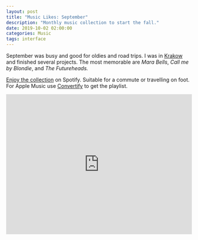 ```yaml
---
layout: post
title: "Music Likes: September"
description: "Monthly music collection to start the fall."
date: 2019-10-02 02:00:00
categories: Music
tags: interface
---
```


September was busy and good for oldies and road trips. I was in [Krakow](https://www.icloud.com/sharedalbum/#B0FG3KxPyGswFfq) and finished several projects.  The most memorable are *Mara Bells*, *Call me by Blondie*, and *The Futureheads.*

[Enjoy the collection](https://open.spotify.com/playlist/36eG1x8ScfXrMwdIUo78hZ?si=ErXDo9c9QOa16NioJAP4Vw) on Spotify. Suitable for a commute or travelling on foot. For Apple Music use [Convertify](https://haydenhong.com/convertify/) to get the playlist.

<iframe src="https://open.spotify.com/embed/playlist/36eG1x8ScfXrMwdIUo78hZ" width="100%" height="380" frameborder="0" allowtransparency="true" allow="encrypted-media"></iframe>

